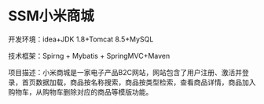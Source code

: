 
# SSM小米商城

开发环境：idea+JDK 1.8+Tomcat 8.5+MySQL

技术框架：Spirng + Mybatis + SpringMVC+Maven

项目描述：小米商城是一家电子产品B2C网站，网站包含了用户注册、激活并登录，首页数据加载，商品按名称搜索，商品按类型检索，查看商品详情，商品加入购物车，从购物车删除对应的商品等模版功能。
